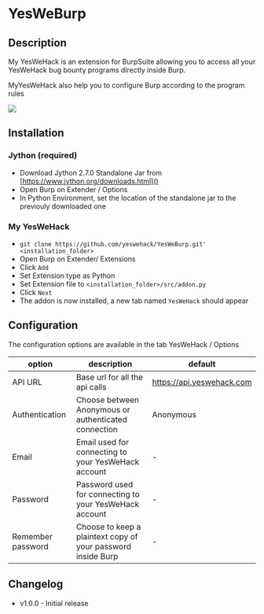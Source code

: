 # YesWeBurp

## Description

My YesWeHack is an extension for BurpSuite allowing you to access all your YesWeHack bug bounty programs directly inside Burp.

MyYesWeHack also help you to configure Burp according to the program rules

![](https://i.imgur.com/xkRj3wQ.png)

## Installation
 
### Jython (required) 

- Download Jython 2.7.0 Standalone Jar from [https://www.jython.org/downloads.html]()
- Open Burp on Extender / Options
- In Python Environment, set the location of the standalone jar to the previouly downloaded one

 
### My YesWeHack
- `git clone https://github.com/yeswehack/YesWeBurp.git' <installation_folder>`
- Open Burp on Extender/ Extensions
- Click `Add`
- Set Extension type as Python
- Set Extension file to `<installation_folder>/src/addon.py`
- Click `Next`
- The addon is now installed, a new tab named `YesWeHack` should appear

## Configuration

The configuration options are available in the tab YesWeHack / Options


| option | description | default |
|--------|-------------|---------|
| API URL | Base url for all the api calls | https://api.yeswehack.com  |
| Authentication | Choose between Anonymous or authenticated connection | Anonymous |
| Email | Email used for connecting to your YesWeHack account | - |
| Password | Password used for connecting to your YesWeHack account | - |
| Remember password | Choose to keep a plaintext copy of your password inside Burp | - |


## Changelog

- v1.0.0 - Initial release

